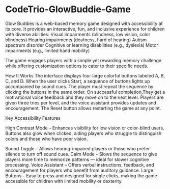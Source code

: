 # CodeTrio-GlowBuddie-Game
Glow Buddies is a web-based memory game designed with accessibility at its core. It provides an interactive, fun, and inclusive experience for children with diverse abilities:
    Visual impairments (blindness, low vision, color blindness)
    Hearing impairments (deafness, hard of hearing)
    Autism spectrum disorder
    Cognitive or learning disabilities (e.g., dyslexia)
    Motor impairments (e.g., limited hand mobility)


The game engages players with a simple yet rewarding memory challenge while offering customization options to cater to their specific needs.



How It Works
     The interface displays four large colorful buttons labeled A, B, C, and D.
     When the user clicks Start, a sequence of buttons lights up accompanied by sound cues.
     The player must repeat the sequence by clicking the buttons in the same order.
     On successful completion,They get a motivational voice feedback and they move on to the next level.
     Players are given three tries per level, and the voice assistant provides  updates and encouragement.
     The Reset button allows restarting the game at any point.



  Key Accessibility Features

  High Contrast Mode – Enhances visibility for low vision or color-blind users. Buttons also glow when clicked, aiding players who struggle to distinguish            colors and those who have poor vision. 
  
   Sound Toggle – Allows hearing-impaired players or those who prefer silence to turn off sound cues.
   Calm Mode – Slows the sequence to give players more time to memorize patterns — ideal for slower cognitive processing.
    Voice Assistant – Offers verbal instructions, feedback, and encouragement for players who benefit from auditory guidance.
    Large Buttons – Easy to press and designed for single clicks, making the game accessible for children with limited mobility or dexterity.

